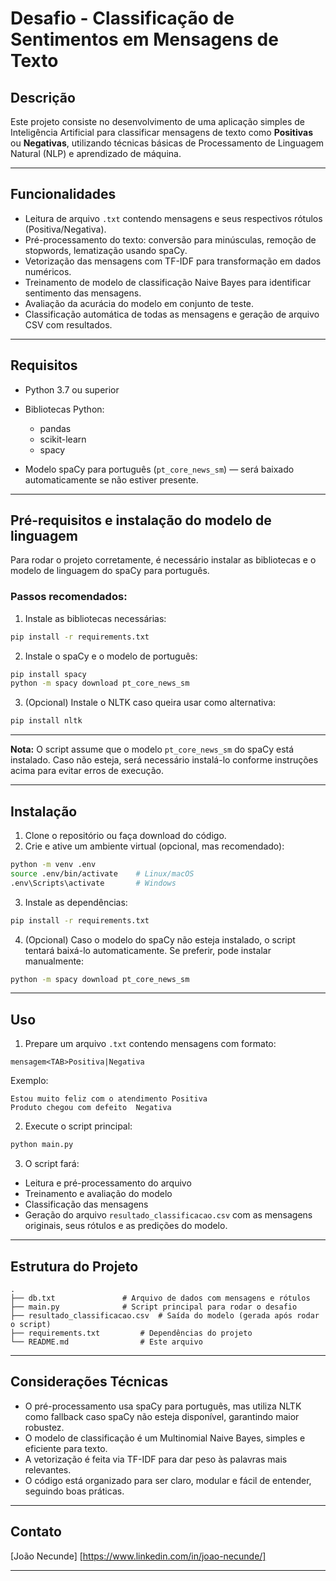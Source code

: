 # Desafio - Classificação de Sentimentos em Mensagens de Texto

## Descrição

Este projeto consiste no desenvolvimento de uma aplicação simples de Inteligência Artificial para classificar mensagens de texto como **Positivas** ou **Negativas**, utilizando técnicas básicas de Processamento de Linguagem Natural (NLP) e aprendizado de máquina.

---

## Funcionalidades

* Leitura de arquivo `.txt` contendo mensagens e seus respectivos rótulos (Positiva/Negativa).
* Pré-processamento do texto: conversão para minúsculas, remoção de stopwords, lematização usando spaCy.
* Vetorização das mensagens com TF-IDF para transformação em dados numéricos.
* Treinamento de modelo de classificação Naive Bayes para identificar sentimento das mensagens.
* Avaliação da acurácia do modelo em conjunto de teste.
* Classificação automática de todas as mensagens e geração de arquivo CSV com resultados.

---

## Requisitos

* Python 3.7 ou superior
* Bibliotecas Python:

  * pandas
  * scikit-learn
  * spacy
* Modelo spaCy para português (`pt_core_news_sm`) — será baixado automaticamente se não estiver presente.

---

## Pré-requisitos e instalação do modelo de linguagem

Para rodar o projeto corretamente, é necessário instalar as bibliotecas e o modelo de linguagem do spaCy para português.

### Passos recomendados:

1. Instale as bibliotecas necessárias:

```bash
pip install -r requirements.txt
```

2. Instale o spaCy e o modelo de português:

```bash
pip install spacy
python -m spacy download pt_core_news_sm
```

3. (Opcional) Instale o NLTK caso queira usar como alternativa:

```bash
pip install nltk
```

---

**Nota:**
O script assume que o modelo `pt_core_news_sm` do spaCy está instalado. Caso não esteja, será necessário instalá-lo conforme instruções acima para evitar erros de execução.

---

## Instalação

1. Clone o repositório ou faça download do código.
2. Crie e ative um ambiente virtual (opcional, mas recomendado):

```bash
python -m venv .env
source .env/bin/activate    # Linux/macOS
.env\Scripts\activate       # Windows
```

3. Instale as dependências:

```bash
pip install -r requirements.txt
```

4. (Opcional) Caso o modelo do spaCy não esteja instalado, o script tentará baixá-lo automaticamente. Se preferir, pode instalar manualmente:

```bash
python -m spacy download pt_core_news_sm
```

---

## Uso

1. Prepare um arquivo `.txt` contendo mensagens com formato:

```
mensagem<TAB>Positiva|Negativa
```

Exemplo:

```
Estou muito feliz com o atendimento	Positiva
Produto chegou com defeito	Negativa
```

2. Execute o script principal:

```bash
python main.py
```

3. O script fará:

* Leitura e pré-processamento do arquivo
* Treinamento e avaliação do modelo
* Classificação das mensagens
* Geração do arquivo `resultado_classificacao.csv` com as mensagens originais, seus rótulos e as predições do modelo.

---

## Estrutura do Projeto

```
.
├── db.txt               # Arquivo de dados com mensagens e rótulos
├── main.py              # Script principal para rodar o desafio
├── resultado_classificacao.csv  # Saída do modelo (gerada após rodar o script)
├── requirements.txt         # Dependências do projeto
└── README.md                # Este arquivo
```

---

## Considerações Técnicas

* O pré-processamento usa spaCy para português, mas utiliza NLTK como fallback caso spaCy não esteja disponível, garantindo maior robustez.
* O modelo de classificação é um Multinomial Naive Bayes, simples e eficiente para texto.
* A vetorização é feita via TF-IDF para dar peso às palavras mais relevantes.
* O código está organizado para ser claro, modular e fácil de entender, seguindo boas práticas.

---

## Contato

\[João Necunde]
\[https://www.linkedin.com/in/joao-necunde/]

---
